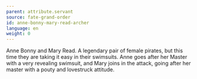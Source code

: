 ```yaml
---
parent: attribute.servant
source: fate-grand-order
id: anne-bonny-mary-read-archer
language: en
weight: 0
---
```


Anne Bonny and Mary Read. A legendary pair of female pirates, but this time they are taking it easy in their swimsuits. Anne goes after her Master with a very revealing swimsuit, and Mary joins in the attack, going after her master with a pouty and lovestruck attitude.
